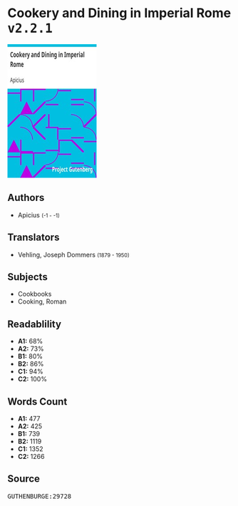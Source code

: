 # Cookery and Dining in Imperial Rome <kbd>v2.2.1</kbd>

![](./cover.medium.jpg "")

## Authors


 - Apicius <small>(-1 - -1)</small>

## Translators


 - Vehling, Joseph Dommers <small>(1879 - 1950)</small>

## Subjects


 - Cookbooks
 - Cooking, Roman

## Readablility


 - **A1:** 68%
 - **A2:** 73%
 - **B1:** 80%
 - **B2:** 86%
 - **C1:** 94%
 - **C2:** 100%

## Words Count


 - **A1:** 477
 - **A2:** 425
 - **B1:** 739
 - **B2:** 1119
 - **C1:** 1352
 - **C2:** 1266

## Source


<kbd>GUTHENBURGE:29728</kbd>
